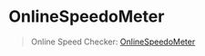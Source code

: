 # OnlineSpeedoMeter
> Online Speed Checker: [OnlineSpeedoMeter](https://onlinespeedometer.netlify.app)
